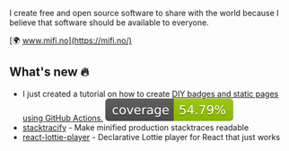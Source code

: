 I create free and open source software to share with the world because I believe that software should be available to everyone.

[🌍 www.mifi.no](https://mifi.no/)


## What's new 🔥

- I just created a tutorial on how to create [DIY badges and static pages using GitHub Actions.](https://github.com/mifi/github-action-push-static) ![](https://raw.githubusercontent.com/mifi/github-action-push-static/main/custom-badge/example.svg)
- [stacktracify](https://github.com/mifi/stacktracify) - Make minified production stacktraces readable
- [react-lottie-player](https://github.com/mifi/react-lottie-player) - Declarative Lottie player for React that just works
